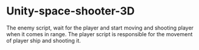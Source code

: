 # Unity-space-shooter-3D
The enemy script, wait for the player and start moving and shooting player when it comes in range.
The player script is responsible for the movement of player ship and shooting it.

